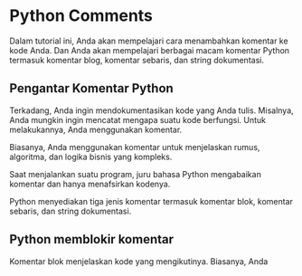 # Python Comments

Dalam tutorial ini, Anda akan mempelajari cara menambahkan komentar ke kode Anda. Dan Anda akan mempelajari berbagai macam komentar Python termasuk komentar blog, komentar sebaris, dan string dokumentasi.

## Pengantar Komentar Python
Terkadang, Anda ingin mendokumentasikan kode yang Anda tulis. Misalnya, Anda mungkin ingin mencatat mengapa suatu kode berfungsi. Untuk melakukannya, Anda menggunakan komentar.

Biasanya, Anda menggunakan komentar untuk menjelaskan rumus, algoritma, dan logika bisnis yang kompleks.

Saat menjalankan suatu program, juru bahasa Python mengabaikan komentar dan hanya menafsirkan kodenya.

Python menyediakan tiga jenis komentar termasuk komentar blok, komentar sebaris, dan string dokumentasi.

## Python memblokir komentar
Komentar blok menjelaskan kode yang mengikutinya. Biasanya, Anda
